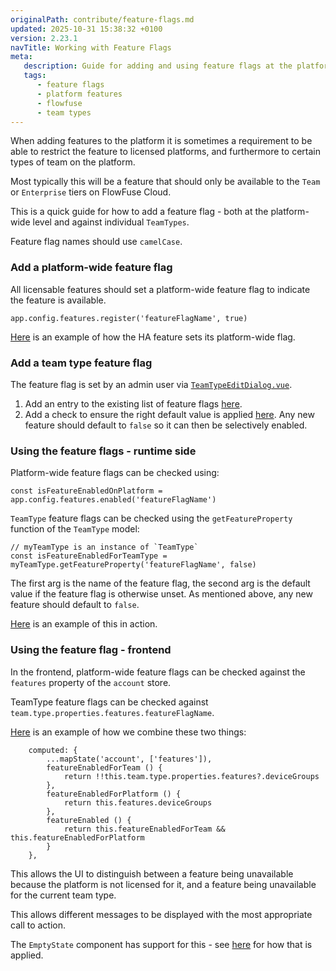 ```yaml
---
originalPath: contribute/feature-flags.md
updated: 2025-10-31 15:38:32 +0100
version: 2.23.1
navTitle: Working with Feature Flags
meta:
   description: Guide for adding and using feature flags at the platform-wide and team type levels in FlowFuse.
   tags:
      - feature flags
      - platform features
      - flowfuse
      - team types
---
```


When adding features to the platform it is sometimes a requirement to be able to
restrict the feature to licensed platforms, and furthermore to certain types of team
on the platform.

Most typically this will be a feature that should only be available to the `Team`
or `Enterprise` tiers on FlowFuse Cloud.

This is a quick guide for how to add a feature flag - both at the platform-wide
level and against individual `TeamTypes`.

Feature flag names should use `camelCase`.

### Add a platform-wide feature flag

All licensable features should set a platform-wide feature flag to indicate
the feature is available.

```
app.config.features.register('featureFlagName', true)
```

[Here](https://github.com/FlowFuse/flowfuse/blob/0335c9056019ff9987d97f3ad3f18675de1c2422/forge/ee/lib/ha/index.js#L6) is
an example of how the HA feature sets its platform-wide flag.


### Add a team type feature flag

The feature flag is set by an admin user via [`TeamTypeEditDialog.vue`](https://github.com/FlowFuse/flowfuse/blob/0335c9056019ff9987d97f3ad3f18675de1c2422/frontend/src/pages/admin/TeamTypes/dialogs/TeamTypeEditDialog.vue).


1. Add an entry to the existing list of feature flags [here](https://github.com/FlowFuse/flowfuse/blob/0335c9056019ff9987d97f3ad3f18675de1c2422/frontend/src/pages/admin/TeamTypes/dialogs/TeamTypeEditDialog.vue#L73-L85).
2. Add a check to ensure the right default value is applied [here](https://github.com/FlowFuse/flowfuse/blob/0335c9056019ff9987d97f3ad3f18675de1c2422/frontend/src/pages/admin/TeamTypes/dialogs/TeamTypeEditDialog.vue#L172-L174). Any new feature should default to `false` so it can then be selectively enabled.

### Using the feature flags - runtime side

Platform-wide feature flags can be checked using:

```
const isFeatureEnabledOnPlatform = app.config.features.enabled('featureFlagName')

```

`TeamType` feature flags can be checked using the `getFeatureProperty` function
of the `TeamType` model:


```
// myTeamType is an instance of `TeamType`
const isFeatureEnabledForTeamType = myTeamType.getFeatureProperty('featureFlagName', false)
```

The first arg is the name of the feature flag, the second arg is the default value
if the feature flag is otherwise unset. As mentioned above, any new feature should
default to `false`.

[Here](https://github.com/FlowFuse/flowfuse/blob/0335c9056019ff9987d97f3ad3f18675de1c2422/forge/ee/routes/sharedLibrary/index.js#L22) is an example of this in action.

### Using the feature flag - frontend

In the frontend, platform-wide feature flags can be checked against
the `features` property of the `account` store.

TeamType feature flags can be checked against `team.type.properties.features.featureFlagName`.

[Here](https://github.com/FlowFuse/flowfuse/blob/0335c9056019ff9987d97f3ad3f18675de1c2422/frontend/src/pages/application/DeviceGroups.vue#L135-L146) is an example of how we combine these two things:

```
    computed: {
        ...mapState('account', ['features']),
        featureEnabledForTeam () {
            return !!this.team.type.properties.features?.deviceGroups
        },
        featureEnabledForPlatform () {
            return this.features.deviceGroups
        },
        featureEnabled () {
            return this.featureEnabledForTeam && this.featureEnabledForPlatform
        }
    },
```

This allows the UI to distinguish between a feature being unavailable because the platform
is not licensed for it, and a feature being unavailable for the current team type.

This allows different messages to be displayed with the most appropriate call to action.

The `EmptyState` component has support for this - see [here](https://github.com/FlowFuse/flowfuse/blob/0335c9056019ff9987d97f3ad3f18675de1c2422/frontend/src/pages/application/DeviceGroups.vue#L29)
for how that is applied.